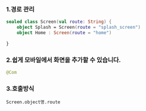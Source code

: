 ### 1.경로 관리

```kotlin
sealed class Screen(val route: String) {
	object Splash = Screen(route = "splash_screen")
	object Home : Screen(route = "home")
	
}
```


### 2.쉽게 모바일에서 화면을 추가할 수 있습니다.

```kotlin
@Com
```
### 3.호출방식

`Screen.object명.route`
